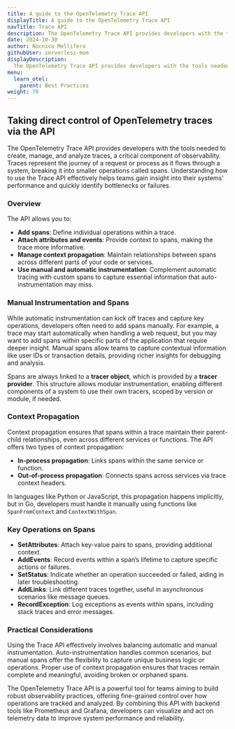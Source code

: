 ```yaml
---
title: A guide to the OpenTelemetry Trace API
displayTitle: A guide to the OpenTelemetry Trace API
navTitle: Trace API
description: The OpenTelemetry Trace API provides developers with the tools needed to create, manage, and analyze traces, a critical component of observability.
date: 2024-10-30
author: Nocnica Mellifera
githubUser: serverless-mom
displayDescription: 
  The OpenTelemetry Trace API provides developers with the tools needed to create, manage, and analyze traces, a critical component of observability.
menu:
  learn_otel:
    parent: Best Practices
weight: 70
---
```

## Taking direct control of OpenTelemetry traces via the API

The OpenTelemetry Trace API provides developers with the tools needed to create, manage, and analyze traces, a critical component of observability. Traces represent the journey of a request or process as it flows through a system, breaking it into smaller operations called spans. Understanding how to use the Trace API effectively helps teams gain insight into their systems’ performance and quickly identify bottlenecks or failures.

### Overview

The API allows you to:

- **Add spans**: Define individual operations within a trace.
- **Attach attributes and events**: Provide context to spans, making the trace more informative.
- **Manage context propagation**: Maintain relationships between spans across different parts of your code or services.
- **Use manual and automatic instrumentation**: Complement automatic tracing with custom spans to capture essential information that auto-instrumentation may miss.

### Manual Instrumentation and Spans

While automatic instrumentation can kick off traces and capture key operations, developers often need to add spans manually. For example, a trace may start automatically when handling a web request, but you may want to add spans within specific parts of the application that require deeper insight. Manual spans allow teams to capture contextual information like user IDs or transaction details, providing richer insights for debugging and analysis.

Spans are always linked to a **tracer object**, which is provided by a **tracer provider**. This structure allows modular instrumentation, enabling different components of a system to use their own tracers, scoped by version or module, if needed.

### Context Propagation

Context propagation ensures that spans within a trace maintain their parent-child relationships, even across different services or functions. The API offers two types of context propagation:

- **In-process propagation**: Links spans within the same service or function.
- **Out-of-process propagation**: Connects spans across services via trace context headers.

In languages like Python or JavaScript, this propagation happens implicitly, but in Go, developers must handle it manually using functions like `SpanFromContext` and `ContextWithSpan`.

### Key Operations on Spans

- **SetAttributes**: Attach key-value pairs to spans, providing additional context.
- **AddEvents**: Record events within a span’s lifetime to capture specific actions or failures.
- **SetStatus**: Indicate whether an operation succeeded or failed, aiding in later troubleshooting.
- **AddLinks**: Link different traces together, useful in asynchronous scenarios like message queues.
- **RecordException**: Log exceptions as events within spans, including stack traces and error messages.

### Practical Considerations

Using the Trace API effectively involves balancing automatic and manual instrumentation. Auto-instrumentation handles common scenarios, but manual spans offer the flexibility to capture unique business logic or operations. Proper use of context propagation ensures that traces remain complete and meaningful, avoiding broken or orphaned spans.

The OpenTelemetry Trace API is a powerful tool for teams aiming to build robust observability practices, offering fine-grained control over how operations are tracked and analyzed. By combining this API with backend tools like Prometheus and Grafana, developers can visualize and act on telemetry data to improve system performance and reliability.
